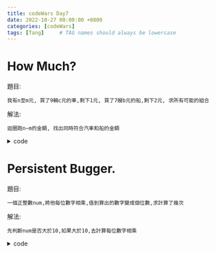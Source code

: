 ```yaml
---
title: codeWars Day7
date: 2022-10-27 00:00:00 +0800
categories: [codeWars]
tags: [Tang]     # TAG names should always be lowercase
---
```


# How Much?

題目:

    我有n至m元, 買了9輛c元的車,剩下1元, 買了7艘b元的船,剩下2元, 求所有可能的組合



解法:

    迴圈跑n~m的金額, 找出同時符合汽車和船的金額


<details> <summary>code</summary>
<pre><code>
package kata

import "fmt"

func HowMuch(m int, n int) [][3]string {
  var result [][3]string
  if m > n {
    m, n = n, m
  }
  
  for i := m; i <= n; i++ {
    if i % 9 == 1 && i % 7 == 2 {
      result = append(result, [3]string{
        fmt.Sprintf("M: %d", i),
        fmt.Sprintf("B: %d", i / 7),
        fmt.Sprintf("C: %d", i / 9)})
    }
  }
  
  return result
}

</code></pre>
</details>

# Persistent Bugger.

題目:

    一個正整數num,將他每位數字相乘,值到算出的數字變成個位數,求計算了幾次


解法: 

    先判斷num是否大於10,如果大於10,去計算每位數字相乘


<details> <summary>code</summary>
<pre><code>
package kata

import "strconv"

func Persistence(n int) int {
	var count int
  
  for n > 9 {
    n, count = Multiply(n, count)
  }
  
  return count
}

func Multiply(n int, c int) (int, int) {
  sum := 1
  s := strconv.Itoa(n)
  for i := range s {
    num, _ := strconv.Atoi(s[i:i+1])
    sum *= num
  }
  c++
  return sum, c
}
</code></pre>
</details>